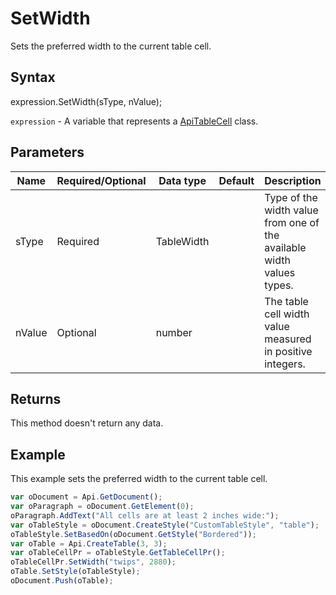 # SetWidth

Sets the preferred width to the current table cell.

## Syntax

expression.SetWidth(sType, nValue);

`expression` - A variable that represents a [ApiTableCell](../ApiTableCell.md) class.

## Parameters

| **Name** | **Required/Optional** | **Data type** | **Default** | **Description** |
| ------------- | ------------- | ------------- | ------------- | ------------- |
| sType | Required | TableWidth |  | Type of the width value from one of the available width values types. |
| nValue | Optional | number |  | The table cell width value measured in positive integers. |

## Returns

This method doesn't return any data.

## Example

This example sets the preferred width to the current table cell.

```javascript
var oDocument = Api.GetDocument();
var oParagraph = oDocument.GetElement(0);
oParagraph.AddText("All cells are at least 2 inches wide:");
var oTableStyle = oDocument.CreateStyle("CustomTableStyle", "table");
oTableStyle.SetBasedOn(oDocument.GetStyle("Bordered"));
var oTable = Api.CreateTable(3, 3);
var oTableCellPr = oTableStyle.GetTableCellPr();
oTableCellPr.SetWidth("twips", 2880);
oTable.SetStyle(oTableStyle);
oDocument.Push(oTable);
```

